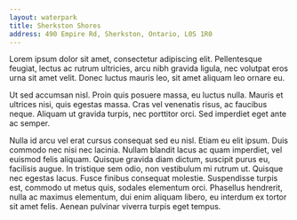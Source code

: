 ```yaml
---
layout: waterpark
title: Sherkston Shores
address: 490 Empire Rd, Sherkston, Ontario, L0S 1R0
---
```

Lorem ipsum dolor sit amet, consectetur adipiscing elit. Pellentesque feugiat, lectus ac rutrum ultricies, arcu nibh gravida ligula, nec volutpat eros urna sit amet velit. Donec luctus mauris leo, sit amet aliquam leo ornare eu.

Ut sed accumsan nisl. Proin quis posuere massa, eu luctus nulla. Mauris et ultrices nisi, quis egestas massa. Cras vel venenatis risus, ac faucibus neque. Aliquam ut gravida turpis, nec porttitor orci. Sed imperdiet eget ante ac semper.

Nulla id arcu vel erat cursus consequat sed eu nisl. Etiam eu elit ipsum. Duis commodo nec nisi nec lacinia. Nullam blandit lacus ac quam imperdiet, vel euismod felis aliquam. Quisque gravida diam dictum, suscipit purus eu, facilisis augue. In tristique sem odio, non vestibulum mi rutrum ut. Quisque nec egestas lacus. Fusce finibus consequat molestie. Suspendisse turpis est, commodo ut metus quis, sodales elementum orci. Phasellus hendrerit, nulla ac maximus elementum, dui enim aliquam libero, eu interdum ex tortor sit amet felis. Aenean pulvinar viverra turpis eget tempus.

